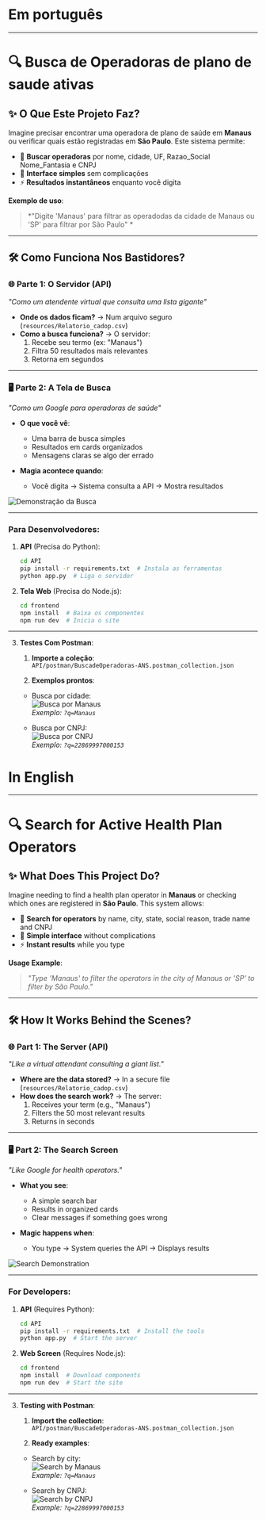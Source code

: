 # Em português
---
# 🔍 Busca de Operadoras de plano de saude ativas

## ✨ O Que Este Projeto Faz?  

Imagine precisar encontrar uma operadora de plano de saúde em **Manaus** ou verificar quais estão registradas em **São Paulo**. Este sistema permite:  

- 🔎 **Buscar operadoras** por nome, cidade, UF, Razao_Social  Nome_Fantasia e CNPJ 
- 📱 **Interface simples** sem complicações  
- ⚡ **Resultados instantâneos** enquanto você digita  

**Exemplo de uso**:  
> *"Digite 'Manaus' para filtrar as operadodas da cidade de Manaus ou 'SP' para filtrar por São Paulo" *

---

## 🛠️ Como Funciona Nos Bastidores?  

### 🌐 **Parte 1: O Servidor (API)**  
*"Como um atendente virtual que consulta uma lista gigante"*  

- **Onde os dados ficam?** → Num arquivo seguro (`resources/Relatorio_cadop.csv`)  
- **Como a busca funciona?** → O servidor:  
  1. Recebe seu termo (ex: "Manaus")  
  2. Filtra 50 resultados mais relevantes  
  3. Retorna em segundos  

---

### 🖥️ **Parte 2: A Tela de Busca**  
*"Como um Google para operadoras de saúde"*  

- **O que você vê**:  
  - Uma barra de busca simples  
  - Resultados em cards organizados  
  - Mensagens claras se algo der errado  

- **Magia acontece quando**:  
  - Você digita → Sistema consulta a API → Mostra resultados  

![Demonstração da Busca](imgs_readme/screen.png)

---


### Para **Desenvolvedores**:  

1. **API** (Precisa do Python):  
   ```bash
   cd API
   pip install -r requirements.txt  # Instala as ferramentas
   python app.py  # Liga o servidor
   ```

2. **Tela Web** (Precisa do Node.js):  
   ```bash
   cd frontend
   npm install  # Baixa os componentes
   npm run dev  # Inicia o site
   ```
---
3. **Testes Com Postman**:  
   1. **Importe a coleção**:  
      `API/postman/BuscadeOperadoras-ANS.postman_collection.json`

   2. **Exemplos prontos**:
   - Busca por cidade:  
     ![Busca por Manaus](imgs_readme/request_city.png)  
     *Exemplo: `?q=Manaus`*

   - Busca por CNPJ:  
     ![Busca por CNPJ](imgs_readme/request_cnpj.png)  
     *Exemplo: `?q=22869997000153`*


# In English
---
# 🔍 Search for Active Health Plan Operators

## ✨ What Does This Project Do?

Imagine needing to find a health plan operator in **Manaus** or checking which ones are registered in **São Paulo**. This system allows:

- 🔎 **Search for operators** by name, city, state, social reason, trade name and CNPJ
- 📱 **Simple interface** without complications
- ⚡ **Instant results** while you type

**Usage Example**:  
> *"Type 'Manaus' to filter the operators in the city of Manaus or 'SP' to filter by São Paulo."*

---

## 🛠️ How It Works Behind the Scenes?

### 🌐 **Part 1: The Server (API)**  
*"Like a virtual attendant consulting a giant list."*

- **Where are the data stored?** → In a secure file (`resources/Relatorio_cadop.csv`)
- **How does the search work?** → The server:  
  1. Receives your term (e.g., "Manaus")
  2. Filters the 50 most relevant results
  3. Returns in seconds

---

### 🖥️ **Part 2: The Search Screen**  
*"Like Google for health operators."*

- **What you see**:  
  - A simple search bar  
  - Results in organized cards  
  - Clear messages if something goes wrong  

- **Magic happens when**:  
  - You type → System queries the API → Displays results  

![Search Demonstration](imgs_readme/screen.png)

---

### For **Developers**:

1. **API** (Requires Python):  
   ```bash
   cd API
   pip install -r requirements.txt  # Install the tools
   python app.py  # Start the server
   ```

2. **Web Screen** (Requires Node.js):  
   ```bash
   cd frontend
   npm install  # Download components
   npm run dev  # Start the site
   ```

---

3. **Testing with Postman**:  
   1. **Import the collection**:  
      `API/postman/BuscadeOperadoras-ANS.postman_collection.json`

   2. **Ready examples**:
   - Search by city:  
     ![Search by Manaus](imgs_readme/request_city.png)  
     *Example: `?q=Manaus`*

   - Search by CNPJ:  
     ![Search by CNPJ](imgs_readme/request_cnpj.png)  
     *Example: `?q=22869997000153`*
    
